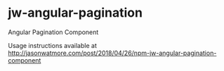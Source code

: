 # jw-angular-pagination

Angular Pagination Component

Usage instructions available at http://jasonwatmore.com/post/2018/04/26/npm-jw-angular-pagination-component